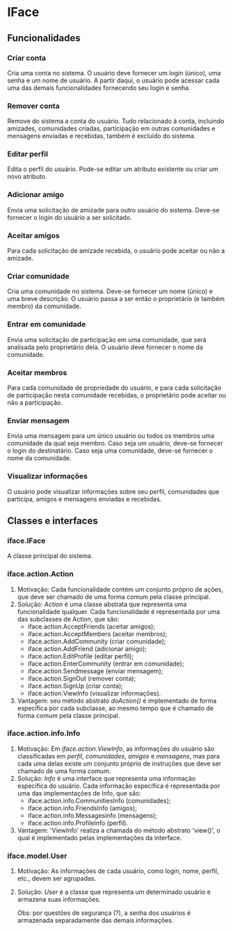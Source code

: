 # IFace
## Funcionalidades
### Criar conta
Cria uma conta no sistema. O usuário deve fornecer um login (único), uma senha e um nome de usuário. A partir daqui, o usuário pode acessar cada uma das demais funcionalidades fornecendo seu login e senha.
### Remover conta
Remove do sistema a conta do usuário. Tudo relacionado à conta, incluindo amizades, comunidades criadas, participação em outras comunidades e mensagens enviadas e recebidas, também é excluído do sistema.
### Editar perfil
Edita o perfil do usuário. Pode-se editar um atributo existente ou criar um novo atributo.
### Adicionar amigo
Envia uma solicitação de amizade para outro usuário do sistema. Deve-se fornecer o login do usuário a ser solicitado.
### Aceitar amigos
Para cada solicitação de amizade recebida, o usuário pode aceitar ou não a amizade.
### Criar comunidade
Cria uma comunidade no sistema. Deve-se fornecer um nome (único) e uma breve descrição. O usuário passa a ser então o proprietário (e também membro) da comunidade.
### Entrar em comunidade
Envia uma solicitação de participação em uma comunidade, que será analisada pelo proprietário dela. O usuário deve fornecer o nome da comunidade.
### Aceitar membros
Para cada comunidade de propriedade do usuário, e para cada solicitação de participação nesta comunidade recebidas, o proprietário pode aceitar ou não a participação.
### Enviar mensagem
Envia uma mensagem para um único usuário ou todos os membros uma comunidade da qual seja membro. Caso seja um usuário, deve-se fornecer o login do destinatário. Caso seja uma comunidade, deve-se fornecer o nome da comunidade.
### Visualizar informações
O usuário pode visualizar informações sobre seu perfil, comunidades que participa, amigos e mensagens enviadas e recebidas.
## Classes e interfaces
### iface.IFace
A classe principal do sistema.
### iface.action.Action
1. Motivação: Cada funcionalidade contém um conjunto próprio de ações, que deve ser chamado de uma forma comum pela classe principal.
2. Solução: *Action* é uma classe abstrata que representa uma funcionalidade qualquer. Cada funcionalidade é representada por uma das subclasses de Action, que são:
   - iface.action.AcceptFriends (aceitar amigos);
   - iface.action.AcceptMembers (aceitar membros);
   - iface.action.AddCommunity (criar comunidade);
   - iface.action.AddFriend (adicionar amigo);
   - iface.action.EditProfile (editar perfil);
   - iface.action.EnterCommunity (entrar em comunidade);
   - iface.action.Sendmessage (enviar mensagem);
   - iface.action.SignOut (remover conta);
   - iface.action.SignUp (criar conta);
   - iface.action.ViewInfo (visualizar informações).
3. Vantagem: seu método abstrato *doAction()* é implementado de forma específica por cada subclasse, ao mesmo tempo que é chamado de forma comum pela classe principal.
### iface.action.info.Info
1. Motivação: Em *iface.action.ViewInfo*, as informações do usuário são classificadas em *perfil*, *comunidades*, *amigos* e *mensagens*, mas para cada uma delas existe um conjunto próprio de instruções que deve ser chamado de uma forma comum.
2. Solução: *Info* é uma interface que representa uma informação específica do usuário. Cada informação específica é representada por uma das implementações de Info, que são:
   - iface.action.info.CommunitiesInfo (comunidades);
   - iface.action.info.FriendsInfo (amigos);
   - iface.action.info.Messagesinfo (mensagens);
   - iface.action.info.ProfileInfo (perfil).
3. Vantagem: 'ViewInfo' realiza a chamada do método abstrato 'view()', o qual é implementado pelas implementações da interface.
### iface.model.User
1. Motivação: As informações de cada usuário, como login, nome, perfil, etc., devem ser agrupadas.
2. Solução: *User* é a classe que representa um determinado usuário e armazena suas informações.

   Obs: por questões de segurança (?), a senha dos usuários é armazenada separadamente das demais informações.

